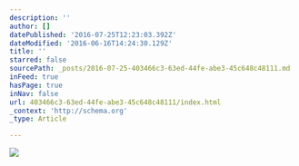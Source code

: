 ```yaml
---
description: ''
author: []
datePublished: '2016-07-25T12:23:03.392Z'
dateModified: '2016-06-16T14:24:30.129Z'
title: ''
starred: false
sourcePath: _posts/2016-07-25-403466c3-63ed-44fe-abe3-45c648c48111.md
inFeed: true
hasPage: true
inNav: false
url: 403466c3-63ed-44fe-abe3-45c648c48111/index.html
_context: 'http://schema.org'
_type: Article

---
```

![](https://the-grid-user-content.s3-us-west-2.amazonaws.com/77d4e5e4-ed63-4020-a43f-a7a50144bb53.jpg)
